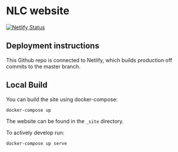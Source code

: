 # NLC website

[![Netlify Status](https://api.netlify.com/api/v1/badges/85c54ee5-70b1-49a2-8a80-4834309ac629/deploy-status)](https://app.netlify.com/sites/nlc-website/deploys)

## Deployment instructions

This Github repo is connected to Netlify, which builds production off commits to the master branch.

## Local Build

You can build the site using docker-compose:

    docker-compose up

The website can be found in the ```_site``` directory.

To actively develop run:

    docker-compose up serve